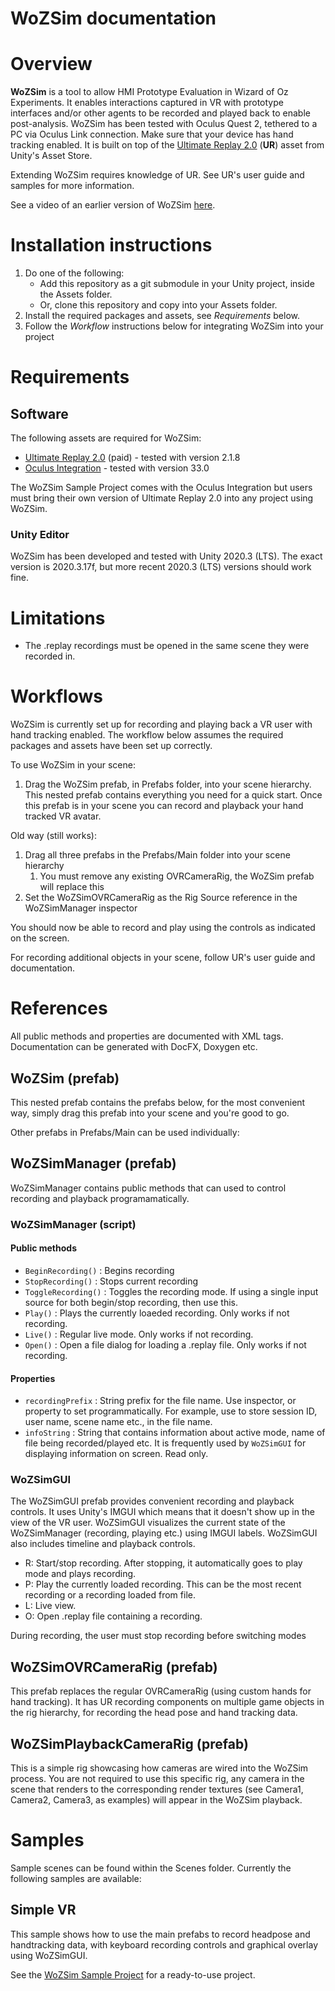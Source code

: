 # WoZSim documentation


# Overview

**WoZSim** is a tool to allow HMI Prototype Evaluation in Wizard of Oz Experiments. It enables interactions captured in VR with prototype interfaces and/or other agents to be recorded and played back to enable post-analysis. WoZSim has been tested with Oculus Quest 2, tethered to a PC via Oculus Link connection. Make sure that your device has hand tracking enabled.
It is built on top of the [Ultimate Replay 2.0](https://assetstore.unity.com/packages/tools/camera/ultimate-replay-2-0-178602) (**UR**) asset from Unity's Asset Store.

Extending WoZSim requires knowledge of UR. See UR's user guide and samples for more information.

See a video of an earlier version of WoZSim [here](https://drive.google.com/file/d/14I3H60u8w3ewDkKpN1TuqM-na5cMjiOR/view?usp=sharing).

# Installation instructions

1. Do one of the following:
    * Add this repository as a git submodule in your Unity project, inside the Assets folder. 
    * Or, clone this repository and copy into your Assets folder.
2. Install the required packages and assets, see _Requirements_ below.
3. Follow the _Workflow_ instructions below for integrating WoZSim into your project

# Requirements

## Software
The following assets are required for WoZSim:

- [Ultimate Replay 2.0](https://assetstore.unity.com/packages/tools/camera/ultimate-replay-2-0-178602) (paid) - tested with version 2.1.8
- [Oculus Integration](https://assetstore.unity.com/packages/tools/integration/oculus-integration-82022)  - tested with version 33.0

The WoZSim Sample Project comes with the Oculus Integration but users must bring their own version of Ultimate Replay 2.0 into any project using WoZSim.

### Unity Editor
WoZSim has been developed and tested with Unity 2020.3 (LTS). The exact version is 2020.3.17f, but more recent 2020.3 (LTS) versions should work fine.


# Limitations

- The .replay recordings must be opened in the same scene they were recorded in.

# Workflows

WoZSim is currently set up for recording and playing back a VR user with hand tracking enabled. The workflow below assumes the required packages and assets have been set up correctly.

To use WoZSim in your scene:

1. Drag the WoZSim prefab, in Prefabs folder, into your scene hierarchy. This nested prefab contains everything you need for a quick start. Once this prefab is in your scene you can record and playback your hand tracked VR avatar.

Old way (still works):
1. Drag all three prefabs in the Prefabs/Main folder into your scene hierarchy
    1. You must remove any existing OVRCameraRig, the WoZSim prefab will replace this
2. Set the WoZSimOVRCameraRig as the Rig Source reference in the WoZSimManager inspector

You should now be able to record and play using the controls as indicated on the screen.

For recording additional objects in your scene, follow UR's user guide and documentation.

# References

All public methods and properties are documented with XML tags. Documentation can be generated with DocFX, Doxygen etc.

## WoZSim (prefab)
This nested prefab contains the prefabs below, for the most convenient way, simply drag this prefab into your scene and you're good to go.

Other prefabs in Prefabs/Main can be used individually:

## WoZSimManager (prefab)
WoZSimManager contains public methods that can used to control recording and playback programamatically.

### WoZSimManager (script)

#### Public methods
- `BeginRecording()` : Begins recording
- `StopRecording()` : Stops current recording
- `ToggleRecording()` : Toggles the recording mode. If using a single input source for both begin/stop recording, then use this.
- `Play()` : Plays the currently loaeded recording. Only works if not recording.
- `Live()` : Regular live mode. Only works if not recording.
- `Open()` : Open a file dialog for loading a .replay file. Only works if not recording.

#### Properties
- `recordingPrefix` : String prefix for the file name. Use inspector, or property to set programmatically. For example, use to store session ID, user name, scene name etc., in the file name.
- `infoString` : String that contains information about active mode, name of file being recorded/played etc. It is frequently used by `WoZSimGUI` for displaying information on screen. Read only.

### WoZSimGUI
The WoZSimGUI prefab provides convenient recording and playback controls. It uses Unity's IMGUI which means that it doesn't show up in the view of the VR user.
WoZSimGUI visualizes the current state of the WoZSimManager (recording, playing etc.) using IMGUI labels. WoZSimGUI also includes timeline and playback controls.
- R: Start/stop recording. After stopping, it automatically goes to play mode and plays recording.
- P: Play the currently loaded recording. This can be the most recent recording or a recording loaded from file.
- L: Live view.
- O: Open .replay file containing a recording.

During recording, the user must stop recording before switching modes

## WoZSimOVRCameraRig (prefab)
This prefab replaces the regular OVRCameraRig (using custom hands for hand tracking). It has UR recording components on multiple game objects in the rig hierarchy, for recording the head pose and hand tracking data.

## WoZSimPlaybackCameraRig (prefab)
This is a simple rig showcasing how cameras are wired into the WoZSim process. You are not required to use this specific rig, any camera in the scene that renders to the corresponding render textures (see Camera1, Camera2, Camera3, as examples) will appear in the WoZSim playback.

# Samples

Sample scenes can be found within the Scenes folder. Currently the following samples are available:

## Simple VR
This sample shows how to use the main prefabs to record headpose and handtracking data, with keyboard recording controls and graphical overlay using WoZSimGUI.

See the  [WoZSim Sample Project](https://github.com/FAR-Lab/WoZSim-Sample-Project) for a ready-to-use project.


